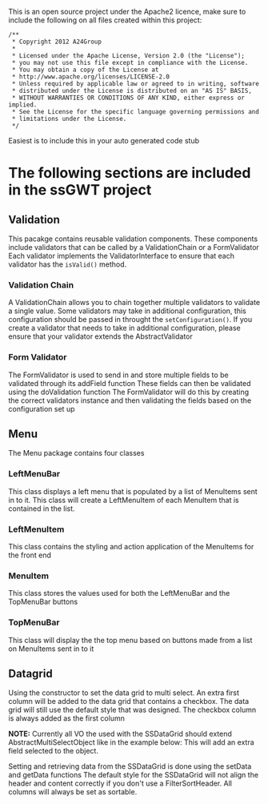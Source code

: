 This is an open source project under the Apache2 licence,
make sure to include the following on all files created within
this project:

```
/**
 * Copyright 2012 A24Group
 * 
 * Licensed under the Apache License, Version 2.0 (the "License");
 * you may not use this file except in compliance with the License.
 * You may obtain a copy of the License at
 * http://www.apache.org/licenses/LICENSE-2.0
 * Unless required by applicable law or agreed to in writing, software
 * distributed under the License is distributed on an "AS IS" BASIS,
 * WITHOUT WARRANTIES OR CONDITIONS OF ANY KIND, either express or implied.
 * See the License for the specific language governing permissions and
 * limitations under the License. 
 */
```
Easiest is to include this in your auto generated code stub

# The following sections are included in the ssGWT project

## Validation

This pacakge contains reusable validation components. These components include validators that can be called by a ValidationChain or a FormValidator
Each validator implements the ValidatorInterface to ensure that each validator has the `isValid()` method.

### Validation Chain
A ValidationChain allows you to chain together multiple validators to validate a single value.
Some validators may take in additional configuration, this configuration should be passed in throught the `setConfiguration()`. If you create a validator that needs to take in additional configuration, please ensure that your validator extends the AbstractValidator

### Form Validator
The FormValidator is used to send in and store multiple fields to be validated through its addField function
These fields can then be validated using the doValidation function
The FormValidator will do this by creating the correct validators instance and then validating the fields based on the configuration set up

## Menu

The Menu package contains four classes

### LeftMenuBar
This class displays a left menu that is populated by a list of MenuItems sent in to it. This class will create a LeftMenuItem of each MenuItem that is contained in the list.

### LeftMenuItem
This class contains the styling and action application of the MenuItems for the front end

### MenuItem
This class stores the values used for both the LeftMenuBar and the TopMenuBar buttons

### TopMenuBar
This class will display the the top menu based on buttons made from a list on MenuItems sent in to it

## Datagrid

Using the constructor to set the data grid to multi select. An extra first column will be added to the data grid that contains a checkbox. 
The data grid will still use the default style that was designed. The checkbox column is always added as the first column

__NOTE:__ Currently all VO the used with the SSDataGrid should extend AbstractMultiSelectObject like in the example below:
This will add an extra field selected to the object.

Setting and retrieving data from the SSDataGrid is done using the setData and getData functions
The default style for the SSDataGrid will not align the header and content correctly if you don't use a FilterSortHeader. 
All columns will always be set as sortable.
